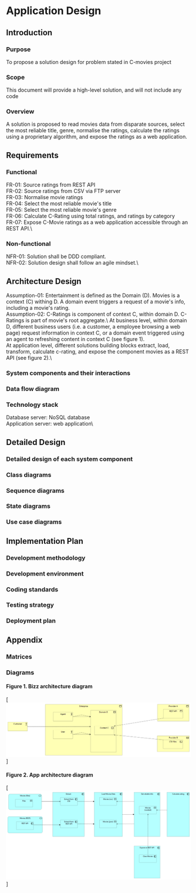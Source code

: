 # Application Design
## Introduction
### Purpose
To propose a solution design for problem stated in C-movies project 
### Scope
This document will provide a high-level solution, and will not include any code
### Overview
A solution is proposed to read movies data from disparate sources, select the most reliable title, genre, normalise the ratings, calculate the ratings using a proprietary algorithm, and expose the ratings as a web application.
## Requirements
### Functional
FR-01: Source ratings from REST API\
FR-02: Source ratings from CSV via FTP server\
FR-03: Normalise movie ratings\
FR-04: Select the most reliable movie's title\
FR-05: Select the most reliable movie's genre\
FR-06: Calculate C-Rating using total ratings, and ratings by category\
FR-07: Expose C-Movie ratings as a web application accessible through an REST API.\
### Non-functional
NFR-01: Solution shall be DDD compliant.\
NFR-02: Solution design shall follow an agile mindset.\
## Architecture Design
Assumption-01: Entertainment is defined as the Domain (D). Movies is a context (C) withing D. A domain event triggers a request of a movie's info, including a movie's rating.\
Assumption-02: C-Ratings is component of context C, within domain D. C-Ratings is part of movie's root aggregate.\ 
At business level, within domain D, different business users (i.e. a customer, a employee browsing a web page) request information in context C, or a domain event triggered using an agent to refreshing content in context C (see figure 1).\
At application level, different solutions building blocks extract, load, transform, calculate c-rating, and expose the component movies as a REST API (see figure 2).\
### System components and their interactions
### Data flow diagram
### Technology stack
Database server: NoSQL database\
Application server: web application\

## Detailed Design
### Detailed design of each system component
### Class diagrams
### Sequence diagrams
### State diagrams
### Use case diagrams
## Implementation Plan
### Development methodology
### Development environment
### Coding standards
### Testing strategy
### Deployment plan
## Appendix
### Matrices
### Diagrams
#### Figure 1. Bizz architecture diagram
[<img src = "Bizz architecture.bmp">]
#### Figure 2. App architecture diagram
[<img src = "App architecture.bmp">]
